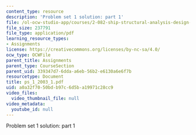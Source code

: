 ```yaml
---
content_type: resource
description: 'Problem set 1 solution: part 1'
file: /ol-ocw-studio-app/courses/2-082-ship-structural-analysis-design-13-122-spring-2003/a0a32f7050bdb97c6d5ba19971c28cc9_ps_1_2003_1.pdf
file_size: 237791
file_type: application/pdf
learning_resource_types:
- Assignments
license: https://creativecommons.org/licenses/by-nc-sa/4.0/
ocw_type: OCWFile
parent_title: Assignments
parent_type: CourseSection
parent_uid: 339347d7-6dda-a6eb-56b2-e6130a6e6f7b
resourcetype: Document
title: ps_1_2003_1.pdf
uid: a0a32f70-50bd-b97c-6d5b-a19971c28cc9
video_files:
  video_thumbnail_file: null
video_metadata:
  youtube_id: null
---
```

Problem set 1 solution: part 1